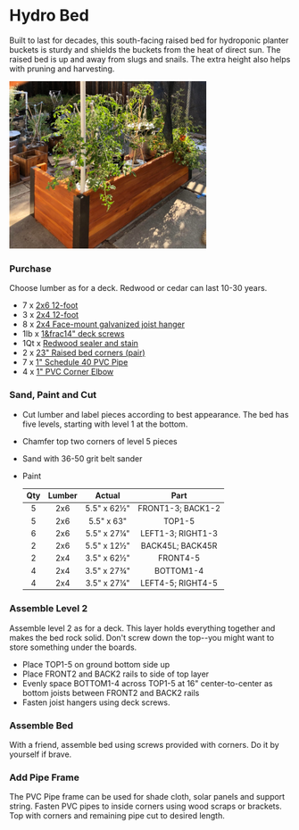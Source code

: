 # Hydro Bed

Built to last for decades, this south-facing raised bed for 
hydroponic planter buckets is sturdy and 
shields the buckets from the heat of direct sun. The raised bed is up and
away from slugs and snails. The extra height also helps with pruning and
harvesting.

<a href="https://raw.githubusercontent.com/oyamist/oya-3d/master/hydro-bed/img/planter-web.jpg">
  <img src="https://raw.githubusercontent.com/oyamist/oya-3d/master/hydro-bed/img/planter-web.jpg" height=300px/></a>


### Purchase

Choose lumber as for a deck.  Redwood or cedar can last 10-30 years.

* 7 x [2x6 12-foot](https://www.lowes.com/pd/Top-Choice-Redwood-Construction-Wood-Common-Actual-1-5-in-x-5-5-in-x-12-Feet/1000092875)
* 3 x [2x4 12-foot](https://www.lowes.com/pd/Top-Choice-Redwood-Construction-Wood-Common-Actual-1-5-in-x-3-5-in-x-12-Feet/1000092851)
* 8 x [2x4 Face-mount galvanized joist hanger](https://www.lowes.com/pd/Simpson-Strong-Tie-Double-Shear-Hanger-Z-MAX/3006442)
* 1lb x [1&frac14" deck screws](https://www.lowes.com/pd/Grip-Rite-PrimeGuard-Ten-6-x-1-1-4-in-Polymer-Deck-Screws-1-lb/3122035)
* 1Qt x [Redwood sealer and stain](https://www.lowes.com/pd/Valspar-Pre-Tinted-Redwood-Naturaltone-Transparent-Exterior-Stain-and-Sealer-Actual-Net-Contents-32-fl-oz/1000515809)
* 2 x [23" Raised bed corners (pair)](https://www.gardeners.com/buy/raised-bed-corners/8609669.html)
* 7 x [1" Schedule 40 PVC Pipe](https://www.lowes.com/pd/Charlotte-Pipe-1-in-dia-x-5-ft-L-450-PSI-PVC-Pipe/3133093)
* 4 x [1" PVC Corner Elbow](https://www.lowes.com/pd/LASCO-1-in-x-1-in-x-1-in-x-1-in-dia-Side-Outlet-Elbow-PVC-Fitting/3344668)

### Sand, Paint and Cut

* Cut lumber and label pieces according to best appearance. The bed has five levels, starting with level 1 at the bottom.
* Chamfer top two corners of level 5 pieces
* Sand with 36-50 grit belt sander
* Paint

  | Qty | Lumber | Actual | Part |
  | :---: | :---: | :---: | :---: |
  | 5 | 2x6 | 5.5" x 62&frac12;" | FRONT1-3; BACK1-2 |
  | 5 | 2x6 | 5.5" x 63" | TOP1-5 |
  | 6 | 2x6 | 5.5" x 27&frac14;" | LEFT1-3; RIGHT1-3 |
  | 2 | 2x6 | 5.5" x 12&frac12;" | BACK45L; BACK45R |
  | 2 | 2x4 | 3.5" x 62&frac12;" | FRONT4-5 |
  | 4 | 2x4 | 3.5" x 27&frac34;" | BOTTOM1-4 |
  | 4 | 2x4 | 3.5" x 27&frac14;" | LEFT4-5; RIGHT4-5|

### Assemble Level 2
Assemble level 2 as for a deck. 
This layer holds everything together and makes the bed rock solid.
Don't screw down the top--you might want to store something under
the boards.

* Place TOP1-5 on ground bottom side up
* Place FRONT2 and BACK2 rails to side of top layer
* Evenly space BOTTOM1-4 across TOP1-5 at 16" center-to-center as bottom joists between FRONT2 and BACK2 rails
* Fasten joist hangers using deck screws. 

### Assemble Bed
With a friend, assemble bed using screws provided with corners. 
Do it by yourself if brave.

### Add Pipe Frame
The PVC Pipe frame can be used for shade cloth, solar panels and support string.
Fasten PVC pipes to inside corners using wood scraps or brackets.
Top with corners and remaining pipe cut to desired length.

